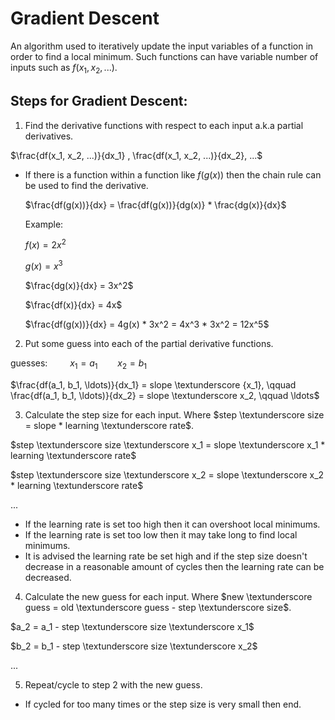 # Gradient Descent

An algorithm used to iteratively update the input variables of a function in order to find a local minimum. Such functions can have variable number of inputs such as $f(x_1, x_2, ...)$.

## Steps for Gradient Descent:
1. Find the derivative functions with respect to each input a.k.a partial derivatives. 

$\frac{df(x_1, x_2, ...)}{dx_1} , \frac{df(x_1, x_2, ...)}{dx_2}, ...$

- If there is a function within a function like $f(g(x))$ then the chain rule can be used to find the derivative.

	$\frac{df(g(x))}{dx} = \frac{df(g(x))}{dg(x)} * \frac{dg(x)}{dx}$

	Example:

	$f(x) = 2x^2$

	$g(x) = x^3$

	$\frac{dg(x)}{dx} = 3x^2$

	$\frac{df(x)}{dx} = 4x$

	$\frac{df(g(x))}{dx} = 4g(x) * 3x^2 = 4x^3 * 3x^2 = 12x^5$

2. Put some guess into each of the partial derivative functions.

guesses: $\qquad x_1 = a_1 \qquad x_2 = b_1$

$\frac{df(a_1, b_1, \ldots)}{dx_1} = slope \textunderscore {x_1}, \qquad \frac{df(a_1, b_1, \ldots)}{dx_2} = slope \textunderscore x_2, \qquad \ldots$

3. Calculate the step size for each input. Where $step \textunderscore size = slope * learning \textunderscore rate$.

$step \textunderscore size \textunderscore x_1 = slope \textunderscore x_1 * learning \textunderscore rate$

$step \textunderscore size \textunderscore x_2 = slope \textunderscore x_2 * learning \textunderscore rate$

$...$

- If the learning rate is set too high then it can overshoot local minimums.
- If the learning rate is set too low then it may take long to find local minimums.
- It is advised the learning rate be set high and if the step size doesn't decrease in a reasonable amount of cycles then the learning rate can be decreased.

4. Calculate the new guess for each input. Where $new \textunderscore guess = old \textunderscore guess - step \textunderscore size$.

$a_2 = a_1 - step \textunderscore size \textunderscore x_1$

$b_2 = b_1 - step \textunderscore size \textunderscore x_2$

$...$

5. Repeat/cycle to step 2 with the new guess.
- If cycled for too many times or the step size is very small then end.